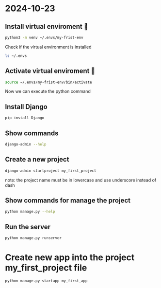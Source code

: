 # 2024-10-23

## Install virtual enviroment 🤯
```bash
python3 -m venv ~/.envs/my-frist-env
```
Check if the virtual environment is installed
```bash
ls ~/.envs
```
## Activate virtual enviroment 🤯
```bash
source ~/.envs/my-frist-env/bin/activate
```
Now we can execute the python command
## Install Django
```bash
pip install Django
```
## Show commands
```bash
django-admin --help
```
## Create a new project
```bash
django-admin startproject my_first_project
```
note: the project name must be in lowercase and use underscore instead of dash
## Show commands for manage the project
```bash
python manage.py --help
```
## Run the server
```bash
python manage.py runserver
```
# Create new app into the project my_first_project file
```bash
python manage.py startapp my_first_app
```